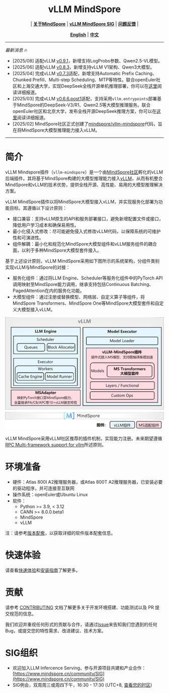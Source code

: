 <h1 align="center">
vLLM MindSpore
</h1>

<p align="center">
| <a href="https://www.mindspore.cn/"><b>关于MindSpore</b></a> | <a href="https://www.mindspore.cn/community/SIG"><b>vLLM MindSpore SIG</b></a> | <a href="https://gitee.com/mindspore/vllm-mindspore/issues"><b>问题反馈</b></a> |
</p>

<p align="center">
<a href="README_en.md"><b>English</b></a> | <a href="README.md"><b>中文</b></a>
</p>

---
*最新消息* 🔥

- [2025/08] 适配vLLM [v0.9.1](https://github.com/vllm-project/vllm/releases/tag/v0.9.1)，新增支持LogProbs参数、Qwen2.5-VL模型。
- [2025/06] 适配vLLM [v0.8.3](https://github.com/vllm-project/vllm/releases/tag/v0.8.3)，新增支持vLLM V1架构、Qwen3大模型。
- [2025/04] 完成vLLM [v0.7.3](https://github.com/vllm-project/vllm/releases/tag/v0.7.3)适配，新增支持Automatic Prefix Caching、Chunked Prefill、Multi-step Scheduling、MTP等特性。联合openEuler社区和上海交通大学，实现DeepSeek全栈开源单机推理部署，你可以在[这里](https://www.openeuler.org/zh/news/openEuler/20240421-jd/20240421-jd.html)阅读详细报道。
- [2025/03] 完成vLLM [v0.6.6.post1](https://github.com/vllm-project/vllm/releases/tag/v0.6.6.post1)适配，支持采用`vllm.entrypoints`部署基于MindSpore的DeepSeek-V3/R1、Qwen2.5等大模型推理服务。联合openEuler社区和北京大学，发布全栈开源DeepSeek推理方案，你可以在[这里](https://news.pku.edu.cn/xwzh/e13046c47d03471c8cebb950bd1f4598.htm)阅读详细报道。
- [2025/02] MindSpore社区正式创建了[mindspore/vllm-mindspore](https://gitee.com/mindspore/vllm-mindspore)代码，旨在将MindSpore大模型推理能力接入vLLM。

---

# 简介

vLLM Mindspore插件（`vllm-mindspore`）是一个由[MindSpore社区](https://www.mindspore.cn/)孵化的vLLM后端插件。其将基于MindSpore构建的大模型推理能力接入[vLLM](https://github.com/vllm-project/vllm)，从而有机整合MindSpore和vLLM的技术优势，提供全栈开源、高性能、易用的大模型推理解决方案。

vLLM MindSpore插件以将MindSpore大模型接入vLLM，并实现服务化部署为功能目标。其遵循以下设计原则：

- 接口兼容：支持vLLM原生的API和服务部署接口，避免新增配置文件或接口，降低用户学习成本和确保易用性。
- 最小化侵入式修改：尽可能避免侵入式修改vLLM代码，以保障系统的可维护性和可演进性。
- 组件解耦：最小化和规范化MindSpore大模型组件和vLLM服务组件的耦合面，以利于多种MindSpore大模型套件接入。

基于上述设计原则，vLLM MindSpore采用如下图所示的系统架构，分组件类别实现vLLM与MindSpore的对接：

- 服务化组件：通过将LLM Engine、Scheduler等服务化组件中的PyTorch API调用映射至MindSpore能力调用，继承支持包括Continuous Batching、PagedAttention在内的服务化功能。
- 大模型组件：通过注册或替换模型、网络层、自定义算子等组件，将MindSpore Transformers、MindSpore One等MindSpore大模型套件和自定义大模型接入vLLM。

<div align="center">
  <img src="docs/arch.cn.png" alt="Description" width="800" />
</div>

vLLM MindSpore采用vLLM社区推荐的插件机制，实现能力注册。未来期望遵循[RPC Multi-framework support for vllm](https://gitee.com/mindspore/vllm-mindspore/issues/IBTNRG)所述原则。

# 环境准备

- 硬件：Atlas 800I A2推理服务器，或Atlas 800T A2推理服务器，已安装必要的驱动程序，并可连接至互联网
- 操作系统：openEuler或Ubuntu Linux
- 软件：
  - Python >= 3.9, < 3.12
  - CANN >= 8.0.0.beta1
  - MindSpore
  - vLLM

注：请参考[版本配套](https://gitee.com/mindspore/docs/blob/master/docs/vllm_mindspore/docs/source_zh_cn/getting_started/installation/installation.md)，以获取详细的软件版本配套信息。

# 快速体验

请查看[快速体验](https://gitee.com/mindspore/docs/blob/master/docs/vllm_mindspore/docs/source_zh_cn/getting_started/quick_start/quick_start.md)和[安装指南](https://gitee.com/mindspore/docs/blob/master/docs/vllm_mindspore/docs/source_zh_cn/getting_started/installation/installation.md)了解更多。

# 贡献

请参考 [CONTRIBUTING](https://gitee.com/mindspore/docs/blob/master/docs/vllm_mindspore/docs/source_zh_cn/developer_guide/contributing.md) 文档了解更多关于开发环境搭建、功能测试以及 PR 提交规范的信息。

我们欢迎并重视任何形式的贡献与合作，请通过[Issue](https://gitee.com/mindspore/vllm-mindspore/issues)来告知我们您遇到的任何Bug，或提交您的特性需求、改进建议、技术方案。

# SIG组织

- 欢迎加入LLM Infercence Serving，参与开源项目共建和产业合作：[https://www.mindspore.cn/community/SIG](https://www.mindspore.cn/community/SIG)
- SIG例会，双周周三或周四下午，16:30 - 17:30 (UTC+8, [查看您的时区](https://dateful.com/convert/gmt8?t=15))

